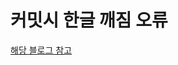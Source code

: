 # 커밋시 한글 깨짐 오류
<a href="https://bmangrok.tistory.com/entry/Git-%EA%B9%83%ED%97%88%EB%B8%8C%EC%97%90-%EC%97%85%EB%A1%9C%EB%93%9C%ED%95%9C-%ED%8C%8C%EC%9D%BC%EC%9D%98-%ED%95%9C%EA%B8%80%EC%9D%B4-%EA%B9%A8%EC%A7%80%EB%8A%94-%ED%98%84%EC%83%81-%ED%95%B4%EA%B2%B0%ED%95%98%EA%B8%B0">해당 블로그 참고</a>